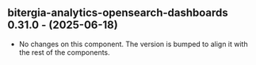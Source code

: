   ## bitergia-analytics-opensearch-dashboards 0.31.0 - (2025-06-18)
  
  * No changes on this component. The version is bumped to align it
    with the rest of the components.
